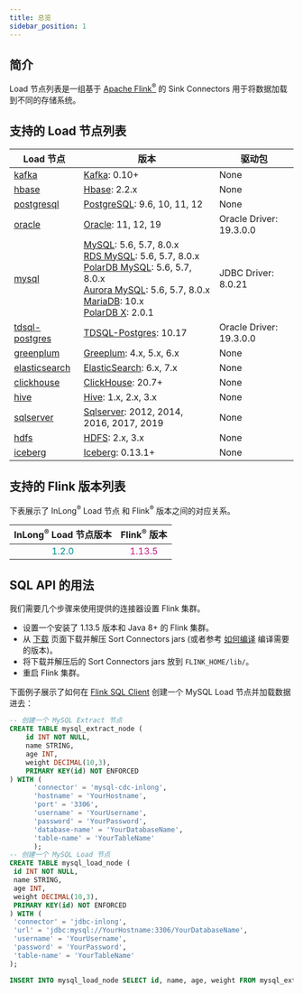 ```yaml
---
title: 总览
sidebar_position: 1
---
```


## 简介

Load 节点列表是一组基于 <a href="https://flink.apache.org/">Apache Flink<sup>®</sup></a> 的 Sink Connectors 用于将数据加载到不同的存储系统。

## 支持的 Load 节点列表
| Load 节点                               | 版本                                                                                                                                                                                                                                                                                                                                                                                                      | 驱动包                     |
|---------------------------------------|---------------------------------------------------------------------------------------------------------------------------------------------------------------------------------------------------------------------------------------------------------------------------------------------------------------------------------------------------------------------------------------------------------|-------------------------|
| [kafka](./kafka.md)                   | [Kafka](https://kafka.apache.org/): 0.10+                                                                                                                                                                                                                                                                                                                                                               | None                    |
| [hbase](./hbase.md)                   | [Hbase](https://hbase.apache.org/): 2.2.x                                                                                                                                                                                                                                                                                                                                                               | None                    |
| [postgresql](./postgres.md)           | [PostgreSQL](https://www.postgresql.org/): 9.6, 10, 11, 12                                                                                                                                                                                                                                                                                                                                              | None                    |
| [oracle](./oracle.md)                 | [Oracle](https://www.oracle.com/index.html): 11, 12, 19                                                                                                                                                                                                                                                                                                                                                 | Oracle Driver: 19.3.0.0 |
| [mysql](./mysql.md)                   | [MySQL](https://dev.mysql.com/doc): 5.6, 5.7, 8.0.x <br/> [RDS MySQL](https://www.aliyun.com/product/rds/mysql): 5.6, 5.7, 8.0.x <br/> [PolarDB MySQL](https://www.aliyun.com/product/polardb): 5.6, 5.7, 8.0.x <br/> [Aurora MySQL](https://aws.amazon.com/cn/rds/aurora): 5.6, 5.7, 8.0.x <br/> [MariaDB](https://mariadb.org): 10.x <br/> [PolarDB X](https://github.com/ApsaraDB/galaxysql): 2.0.1  | JDBC Driver: 8.0.21     |
| [tdsql-postgres](./tdsql-postgres.md) | [TDSQL-Postgres](https://cloud.tencent.com/document/product/1129): 10.17                                                                                                                                                                                                                                                                                                                                | Oracle Driver: 19.3.0.0 |
| [greenplum](./greenplum.md)           | [Greeplum](https://greenplum.org/): 4.x, 5.x, 6.x                                                                                                                                                                                                                                                                                                                                                       | None                    |
| [elasticsearch](./elasticsearch.md)   | [ElasticSearch](https://www.elastic.co/): 6.x, 7.x                                                                                                                                                                                                                                                                                                                                                      | None                    |
| [clickhouse](./clickhouse.md)         | [ClickHouse](https://clickhouse.com/): 20.7+                                                                                                                                                                                                                                                                                                                                                            | None                    |
| [hive](./hive.md)                     | [Hive](https://hive.apache.org/): 1.x, 2.x, 3.x                                                                                                                                                                                                                                                                                                                                                         | None                    |
| [sqlserver](./sqlserver.md)           | [Sqlserver](https://www.microsoft.com/sql-server): 2012, 2014, 2016, 2017, 2019                                                                                                                                                                                                                                                                                                                         | None                    |
| [hdfs](./hdfs.md)                     | [HDFS](https://hadoop.apache.org/): 2.x, 3.x                                                                                                                                                                                                                                                                                                                                                            | None                    |
| [iceberg](./iceberg.md)               | [Iceberg](https://iceberg.apache.org/): 0.13.1+                                                                                                                                                                                                                                                                                                                                                         | None                    |


## 支持的 Flink 版本列表

下表展示了 InLong<sup>®</sup> Load 节点 和 Flink<sup>®</sup> 版本之间的对应关系。

|    InLong<sup>®</sup> Load 节点版本     |            Flink<sup>®</sup> 版本             |
|:-----------------------------------:|:-------------------------------------------:|
| <font color="DarkCyan">1.2.0</font> | <font color="MediumVioletRed">1.13.5</font> |

## SQL API 的用法

我们需要几个步骤来使用提供的连接器设置 Flink 集群。

- 设置一个安装了 1.13.5 版本和 Java 8+ 的 Flink 集群。 
- 从 [下载](../../../../../../download/main.md) 页面下载并解压 Sort Connectors jars (或者参考 [如何编译](../../quick_start/how_to_build.md) 编译需要的版本)。
- 将下载并解压后的 Sort Connectors jars 放到 `FLINK_HOME/lib/`。
- 重启 Flink 集群。

下面例子展示了如何在 [Flink SQL Client](https://ci.apache.org/projects/flink/flink-docs-release-1.13/dev/table/sqlClient.html) 创建一个 MySQL Load 节点并加载数据进去：

```sql
-- 创建一个 MySQL Extract 节点
CREATE TABLE mysql_extract_node (
    id INT NOT NULL,
    name STRING,
    age INT,
    weight DECIMAL(10,3),
    PRIMARY KEY(id) NOT ENFORCED
) WITH (
      'connector' = 'mysql-cdc-inlong',
      'hostname' = 'YourHostname',
      'port' = '3306',
      'username' = 'YourUsername',
      'password' = 'YourPassword',
      'database-name' = 'YourDatabaseName',
      'table-name' = 'YourTableName'
      );
-- 创建一个 MySQL Load 节点
CREATE TABLE mysql_load_node (
 id INT NOT NULL,
 name STRING,
 age INT,
 weight DECIMAL(10,3),
 PRIMARY KEY(id) NOT ENFORCED
) WITH (
 'connector' = 'jdbc-inlong',
 'url' = 'jdbc:mysql://YourHostname:3306/YourDatabaseName',
 'username' = 'YourUsername',
 'password' = 'YourPassword',
 'table-name' = 'YourTableName'
);

INSERT INTO mysql_load_node SELECT id, name, age, weight FROM mysql_extract_node;
```